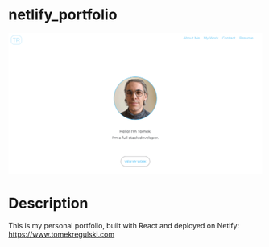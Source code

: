 # netlify_portfolio

![screenshot-top-of-page](/src/images/demo1.png)

# Description

This is my personal portfolio, built with React and deployed on Netlfy: https://www.tomekregulski.com
